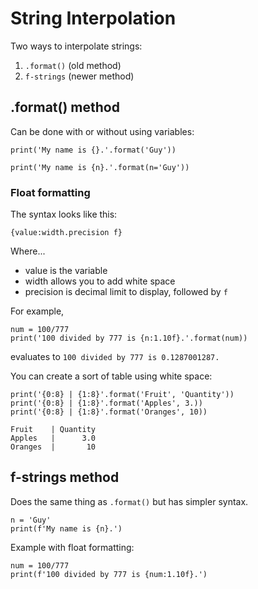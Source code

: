 String Interpolation
====================

Two ways to interpolate strings:

1. `.format()` (old method)
2. `f-strings` (newer method)

.format() method
----------------

Can be done with or without using variables:

`print('My name is {}.'.format('Guy'))`

`print('My name is {n}.'.format(n='Guy'))`

### Float formatting

The syntax looks like this:

`{value:width.precision f}`

Where...
- value is the variable
- width allows you to add white space
- precision is decimal limit to display, followed by `f`

For example,

```
num = 100/777
print('100 divided by 777 is {n:1.10f}.'.format(num))
```
evaluates to `100 divided by 777 is 0.1287001287.`

You can create a sort of table using white space:

```
print('{0:8} | {1:8}'.format('Fruit', 'Quantity'))
print('{0:8} | {1:8}'.format('Apples', 3.))
print('{0:8} | {1:8}'.format('Oranges', 10))
```

```
Fruit    | Quantity
Apples   |      3.0
Oranges  |       10
```

f-strings method
----------------

Does the same thing as `.format()` but has simpler syntax.

```
n = 'Guy'
print(f'My name is {n}.')
```

Example with float formatting:

```
num = 100/777
print(f'100 divided by 777 is {num:1.10f}.')
```
